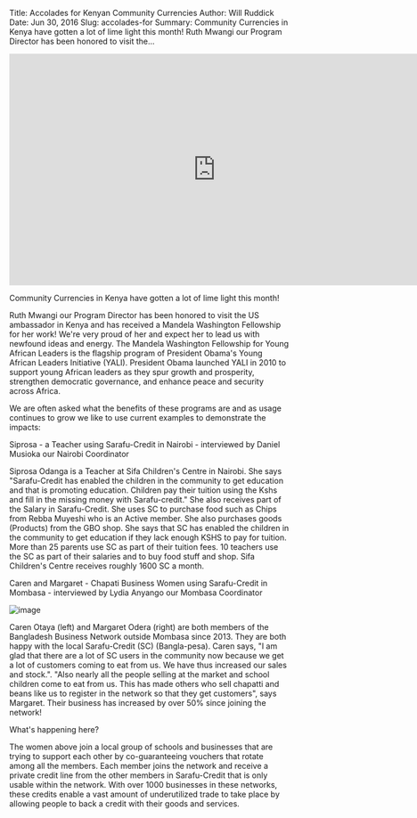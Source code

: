 Title: Accolades for Kenyan Community Currencies
Author: Will Ruddick
Date: Jun 30, 2016
Slug: accolades-for
Summary: Community Currencies in Kenya have gotten a lot of lime light this month! Ruth Mwangi our Program Director has been honored to visit the...

<iframe width="740" height="416" src="https://www.youtube.com/embed/fPAUFVgtMwM" title="YouTube video player" frameborder="0" allow="accelerometer; autoplay; clipboard-write; encrypted-media; gyroscope; picture-in-picture" allowfullscreen></iframe>

Community Currencies in Kenya have gotten a lot of lime light this
month!

Ruth Mwangi our Program Director has been honored to visit the US
ambassador in Kenya and has received a Mandela Washington Fellowship for
her work! We're very proud of her and expect her to lead us with
newfound ideas and energy. The Mandela Washington Fellowship for Young
African Leaders is the flagship program of President Obama's Young
African Leaders Initiative (YALI). President Obama launched YALI in 2010
to support young African leaders as they spur growth and prosperity,
strengthen democratic governance, and enhance peace and security across
Africa.

We are often asked what the benefits of these programs are and as usage
continues to grow we like to use current examples to demonstrate the
impacts:

Siprosa - a Teacher using Sarafu-Credit in Nairobi - interviewed by
Daniel Musioka our Nairobi Coordinator

Siprosa Odanga is a Teacher at Sifa Children's Centre in Nairobi. She
says "Sarafu-Credit has enabled the children in the community to get
education and that is promoting education. Children pay their tuition
using the Kshs and fill in the missing money with Sarafu-credit." She
also receives part of the Salary in Sarafu-Credit. She uses SC to
purchase food such as Chips from Rebba Muyeshi who is an Active member.
She also purchases goods (Products) from the GBO shop. She says that SC
has enabled the children in the community to get education if they lack
enough KSHS to pay for tuition. More than 25 parents use SC as part of
their tuition fees. 10 teachers use the SC as part of their salaries and
to buy food stuff and shop. Sifa Children's Centre receives roughly
1600 SC a month.

Caren and Margaret - Chapati Business Women using Sarafu-Credit in
Mombasa - interviewed by Lydia Anyango our Mombasa Coordinator

![image](images/blog/accolades-for1.webp)

Caren Otaya (left) and Margaret Odera (right) are both members of the
Bangladesh Business Network outside Mombasa since 2013. They are both
happy with the local Sarafu-Credit (SC) (Bangla-pesa). Caren says, "I am
glad that there are a lot of SC users in the community now because we
get a lot of customers coming to eat from us. We have thus increased our
sales and stock.". "Also nearly all the people selling at the market and
school children come to eat from us. This has made others who sell
chapatti and beans like us to register in the network so that they get
customers", says Margaret. Their business has increased by over 50%
since joining the network!

What's happening here?

The women above join a local group of schools and businesses that are
trying to support each other by co-guaranteeing vouchers that rotate
among all the members. Each member joins the network and receive a
private credit line from the other members in Sarafu-Credit that is only
usable within the network. With over 1000 businesses in these networks,
these credits enable a vast amount of underutilized trade to take place
by allowing people to back a credit with their goods and services.


